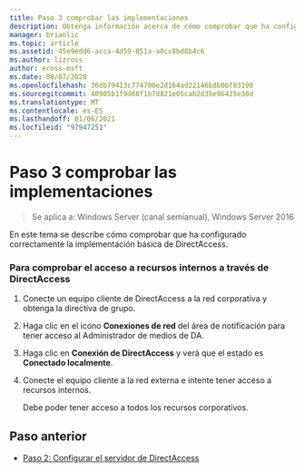```yaml
---
title: Paso 3 comprobar las implementaciones
description: Obtenga información acerca de cómo comprobar que ha configurado correctamente la implementación básica de DirectAccess.
manager: brianlic
ms.topic: article
ms.assetid: 45e9edd6-acca-4d59-851a-a0cc8bd8b4c6
ms.author: lizross
author: eross-msft
ms.date: 08/07/2020
ms.openlocfilehash: 36db79413c774700e2d164ad22146b8b06f83198
ms.sourcegitcommit: 40905b1f9d68f1b7d821e05cab2d35e9b425e38d
ms.translationtype: MT
ms.contentlocale: es-ES
ms.lasthandoff: 01/06/2021
ms.locfileid: "97947251"
---
```

# <a name="step-3-verify-deployments"></a>Paso 3 comprobar las implementaciones

>Se aplica a: Windows Server (canal semianual), Windows Server 2016

En este tema se describe cómo comprobar que ha configurado correctamente la implementación básica de DirectAccess.

### <a name="to-verify-access-to-internal-resources-through-directaccess"></a>Para comprobar el acceso a recursos internos a través de DirectAccess

1.  Conecte un equipo cliente de DirectAccess a la red corporativa y obtenga la directiva de grupo.

2.  Haga clic en el icono **Conexiones de red** del área de notificación para tener acceso al Administrador de medios de DA.

3.  Haga clic en **Conexión de DirectAccess** y verá que el estado es **Conectado localmente**.

4.  Conecte el equipo cliente a la red externa e intente tener acceso a recursos internos.

    Debe poder tener acceso a todos los recursos corporativos.

## <a name="previous-step"></a><a name="BKMK_Links"></a>Paso anterior

-   [Paso 2: Configurar el servidor de DirectAccess](da-basic-configure-s2-server.md)



